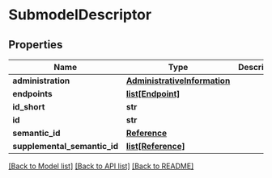 # SubmodelDescriptor

## Properties
Name | Type | Description | Notes
------------ | ------------- | ------------- | -------------
**administration** | [**AdministrativeInformation**](AdministrativeInformation.md) |  | [optional] 
**endpoints** | [**list[Endpoint]**](Endpoint.md) |  | 
**id_short** | **str** |  | [optional] 
**id** | **str** |  | 
**semantic_id** | [**Reference**](Reference.md) |  | [optional] 
**supplemental_semantic_id** | [**list[Reference]**](Reference.md) |  | [optional] 

[[Back to Model list]](../README.md#documentation-for-models) [[Back to API list]](../README.md#documentation-for-api-endpoints) [[Back to README]](../README.md)

